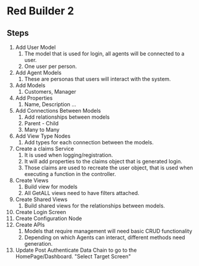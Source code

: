 # Red Builder 2


## Steps

1. Add User Model
    1. The model that is used for login, all agents will be connected to a user.
    1. One user per person.
1. Add Agent Models
    1. These are personas that users will interact with the system.
1. Add Models
    1. Customers, Manager
1. Add Properties
    1. Name, Description ...
1. Add Connections Between Models
    1. Add relationships between models
    1. Parent - Child
    1. Many to Many
1. Add View Type Nodes
    1. Add types for each connection between the models.
1. Create a claims Service
    1. It is used when logging/registration.
    1. It will add properties to the claims object that is generated login.
    1. Those claims are used to recreate the user object, that is used when executing a function in the controller.
1. Create Views
    1. Build view for models
    1. All GetALL views need to have filters attached.
1. Create Shared Views
    1. Build shared views for the relationships between models.
1. Create Login Screen
1. Create Configuration Node
1. Create APIs
    1. Models that require management will need basic CRUD functionality
    1. Depending on which Agents can interact, different methods need generation.
1. Update Post Authenticate Data Chain to go to the HomePage/Dashboard. "Select Target Screen"
